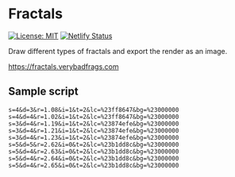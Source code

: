 # Fractals

[![License: MIT](https://img.shields.io/badge/license-MIT-green)](LICENSE.md)
[![Netlify Status](https://api.netlify.com/api/v1/badges/a2486ad2-2e72-4209-94bc-57ab2d0e5068/deploy-status)](https://app.netlify.com/sites/cerulean-hotteok-274274/deploys)

Draw different types of fractals and export the render as an image.

<https://fractals.verybadfrags.com>

## Sample script

```text
s=4&d=3&r=1.08&i=1&t=2&lc=%23ff8647&bg=%23000000
s=4&d=4&r=1.02&i=1&t=2&lc=%23ff8647&bg=%23000000
s=3&d=4&r=1.19&i=1&t=2&lc=%23874efe&bg=%23000000
s=3&d=4&r=1.21&i=1&t=2&lc=%23874efe&bg=%23000000
s=3&d=4&r=1.23&i=1&t=2&lc=%23874efe&bg=%23000000
s=5&d=5&r=2.62&i=0&t=2&lc=%23b1dd8c&bg=%23000000
s=5&d=4&r=2.63&i=0&t=2&lc=%23b1dd8c&bg=%23000000
s=5&d=4&r=2.64&i=0&t=2&lc=%23b1dd8c&bg=%23000000
s=5&d=4&r=2.65&i=0&t=2&lc=%23b1dd8c&bg=%23000000
```
